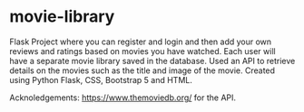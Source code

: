 # movie-library

Flask Project where you can register and login and then add your own reviews and ratings based on movies you have watched. Each user will have a separate movie library saved in the database. Used an API to retrieve details on the movies such as the title and image of the movie. Created using Python Flask, CSS, Bootstrap 5 and HTML. 

Acknoledgements: https://www.themoviedb.org/ for the API.
